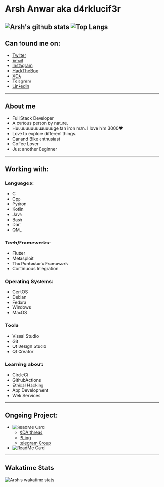 # Arsh Anwar aka d4rklucif3r
![Arsh's github stats](https://github-readme-stats.vercel.app/api?username=d4rk-lucif3r&show_icons=true&theme=dark)
![Top Langs](https://github-readme-stats.vercel.app/api/top-langs/?username=anuraghazra&langs_count=100&layout=compact&theme=dark)
---
## Can found me on:
- [Twitter](https://twitter.com/d4rklucif3r)
- [Email](mailto:lucifer78908@gmail.com)
- [Instagram](https://www.instagram.com/l_u_c_i_f_3_r._)
- [HackTheBox](https://www.hackthebox.eu/profile/319127)
- [XDA](https://forum.xda-developers.com/member.php?u=11193889)
- [Telegram](https://t.me/d4rklucif3r)
- [Linkedin](https://www.linkedin.com/in/arsh-anwar-51ab6b19a/)


---

## About me
- Full Stack Developer
- A curious person by nature. 
- Huuuuuuuuuuuuuuuge fan iron man. I love him 3000❤
- Love to explore different things. 
- Car and Bike enthusiast
- Coffee Lover
- Just another Beginner

---
## Working with:

### Languages:
- C
- Cpp
- Python
- Kotlin
- Java
- Bash
- Dart
- QML


### Tech/Frameworks:

- Flutter
- Metasploit
- The Pentester's Framework
- Continuous Integration

### Operating Systems:

- CentOS
- Debian
- Fedora
- Windows
- MacOS

### Tools
- Visual Studio
- Git
- Qt Design Studio
- Qt Creator


### Learning about: 
- CircleCi
- GithubActions
- Ethical Hacking
- App Development
- Web Services

---
## Ongoing Project:
- ![ReadMe Card](https://github-readme-stats.vercel.app/api/pin/?username=d4rk-lucif3r&repo=LuciferKernel&theme=dark)
  - [XDA thread](https://forum.xda-developers.com/mi-a1/development/kernel-lucifer-kernel-v3-oc-nonoc-t4186317)
  - [PLing](https://www.pling.com/p/1441583/)
  - [telegram Group](https://t.me/luciferkernel)
- ![ReadMe Card](https://github-readme-stats.vercel.app/api/pin/?username=d4rk-lucif3r&repo=Project-Infinity&theme=dark)

---
## Wakatime Stats
![Arsh's wakatime stats](https://github-readme-stats.vercel.app/api/wakatime?username=d4rklucif3r)





